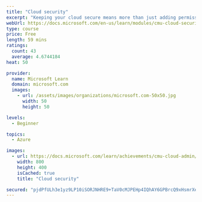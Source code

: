```yaml
---
title: "Cloud security"
excerpt: "Keeping your cloud secure means more than just adding permissions to resources. Learn about what cloud security means, including threats and cryptography."
webUrl: https://docs.microsoft.com/en-us/learn/modules/cmu-cloud-security/
type: course
price: Free
length: 59 mins
ratings:
  count: 43
  average: 4.6744184
heat: 50

provider:
  name: Microsoft Learn
  domain: microsoft.com
  images:
    - url: /assets/images/organizations/microsoft.com-50x50.jpg
      width: 50
      height: 50

levels:
  - Beginner

topics:
  - Azure

images:
  - url: https://docs.microsoft.com/learn/achievements/cmu-cloud-admin/cmu-cloud-security-social.png
    width: 800
    height: 400
    isCached: true
    title: "Cloud security"

secured: "pjdPfULh3e1yz9LP10iSORJNHRE9+TaV0cMJPEHp4IQhAY6GPBrcQ9xHsmrXeALOqQPHEGN5UWguCyaCNDrOyzEeZrG68mx1c1+1rKtPdH6k6+pQeDozccv5a88bpRbksEnfmbrzXQewkTta4OfCio9A4y8dGF+1+DR31+Sux0fpKEwyZw2pqw7kyjJcwPPdfp/w/4b/G4VpDB5lQKjuDSTyYDizLDkDi77MmR21uyl8qazTgNoDphWjtocgtBPOIxP199HyfyrMY7zkxKZpzg98SP03GEk5IHes8bZEb3W18VjwCCFbCr6xmz7CUKRWkLtyCfQEVatJ4vsKiOBIMNK+3/U5j2T8jWxQMlKrql2HpfCvXAuaBKXAXZq9KXpVkO1oWu4n/u4jleb19rusTg==;v+9G3AhE/RBmEF9s8BjeeA=="
---
```


